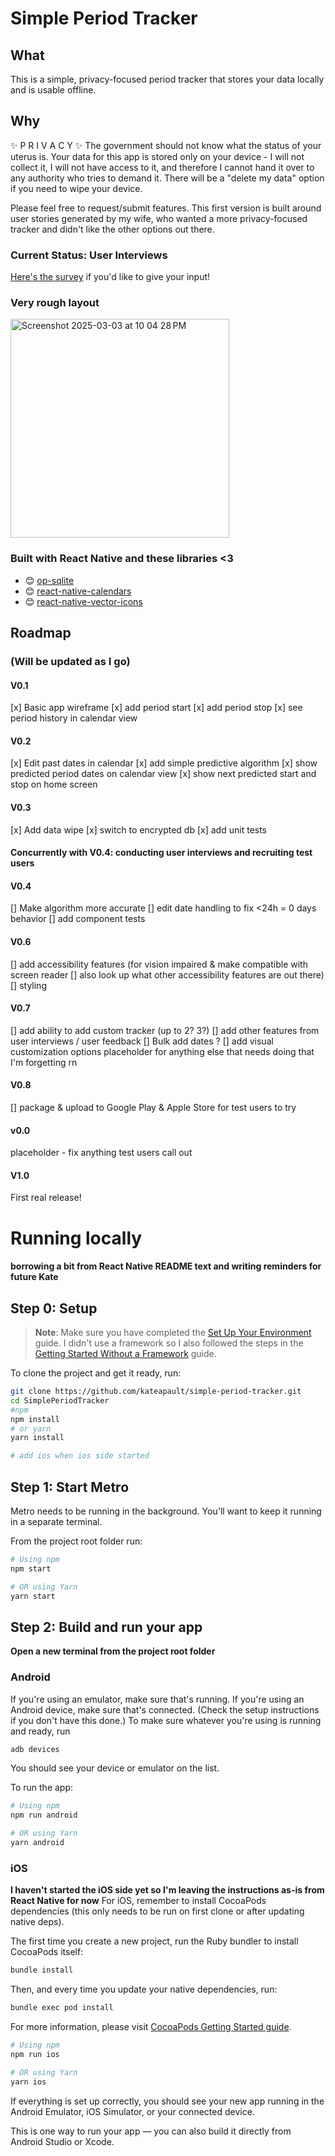 # Simple Period Tracker

## What
This is a simple, privacy-focused period tracker that stores your data locally and is usable offline.

## Why
✨ P R I V A C Y ✨
The government should not know what the status of your uterus is. Your data for this app is stored only on your device - I will not collect it, I will not have access to it, and therefore I cannot hand it over to any authority who tries to demand it. There will be a "delete my data" option if you need to wipe your device.

Please feel free to request/submit features. This first version is built around user stories generated by my wife, who wanted a more privacy-focused tracker and didn't like the other options out there.

### Current Status: User Interviews 
[Here's the survey](https://www.google.com/url?sa=t&source=web&rct=j&opi=89978449&url=https://oblador.github.io/react-native-vector-icons/&ved=2ahUKEwiYk6Wfue-LAxWfM1kFHWicAn8QFnoECAkQAQ&usg=AOvVaw2wrRHIDlA6X57qCArk1N2I) if you'd like to give your input!

### Very rough layout
<img width="350" alt="Screenshot 2025-03-03 at 10 04 28 PM" src="https://github.com/user-attachments/assets/9cf23445-f909-4ae0-81fa-07acf62d3de4" />

### Built with React Native and these libraries <3
- 😊 [op-sqlite](https://github.com/OP-Engineering/op-sqlite#readme)
- 😊 [react-native-calendars](https://github.com/wix/react-native-calendars#readme)
- 😊 [react-native-vector-icons](https://oblador.github.io/react-native-vector-icons#readme)


## Roadmap
### (Will be updated as I go)
#### V0.1
[x] Basic app wireframe
[x] add period start
[x] add period stop
[x] see period history in calendar view 

#### V0.2
[x] Edit past dates in calendar
[x] add simple predictive algorithm
[x] show predicted period dates on calendar view 
[x] show next predicted start and stop on home screen

#### V0.3
[x] Add data wipe
[x] switch to encrypted db
[x] add unit tests

#### Concurrently with V0.4: conducting user interviews and recruiting test users

#### V0.4
[] Make algorithm more accurate
[] edit date handling to fix <24h = 0 days behavior
[] add component tests

#### V0.6
[] add accessibility features (for vision impaired & make compatible with screen reader
[] also look up what other accessibility features are out there)
[] styling

#### V0.7 
[] add ability to add custom tracker (up to 2? 3?)
[] add other features from user interviews / user feedback
[] Bulk add dates ?
[] add visual customization options
placeholder for anything else that needs doing that I'm forgetting rn

#### V0.8
[] package & upload to Google Play & Apple Store for test users to try

#### v0.0
placeholder - fix anything test users call out

#### V1.0
First real release!



# Running locally
#### borrowing a bit from React Native README text and writing reminders for future Kate
## Step 0: Setup
> **Note**: Make sure you have completed the [Set Up Your Environment](https://reactnative.dev/docs/set-up-your-environment) guide. I didn't use a framework so I also followed the steps in the [Getting Started Without a Framework](https://reactnative.dev/docs/getting-started-without-a-framework) guide.

To clone the project and get it ready, run:
```sh
git clone https://github.com/kateapault/simple-period-tracker.git
cd SimplePeriodTracker
#npm
npm install
# or yarn
yarn install

# add ios when ios side started
```


## Step 1: Start Metro
Metro needs to be running in the background. You'll want to keep it running in a separate terminal. 

From the project root folder run:
```sh
# Using npm
npm start

# OR using Yarn
yarn start
```

## Step 2: Build and run your app
**Open a new terminal from the project root folder**

### Android
If you're using an emulator, make sure that's running. If you're using an Android device, make sure that's connected. (Check the setup instructions if you don't have this done.) To make sure whatever you're using is running and ready, run
```sh
adb devices
```

You should see your device or emulator on the list.

To run the app:
```sh
# Using npm
npm run android

# OR using Yarn
yarn android
```

### iOS
**I haven't started the iOS side yet so I'm leaving the instructions as-is from React Native for now**
For iOS, remember to install CocoaPods dependencies (this only needs to be run on first clone or after updating native deps).

The first time you create a new project, run the Ruby bundler to install CocoaPods itself:

```sh
bundle install
```

Then, and every time you update your native dependencies, run:

```sh
bundle exec pod install
```

For more information, please visit [CocoaPods Getting Started guide](https://guides.cocoapods.org/using/getting-started.html).

```sh
# Using npm
npm run ios

# OR using Yarn
yarn ios
```

If everything is set up correctly, you should see your new app running in the Android Emulator, iOS Simulator, or your connected device.

This is one way to run your app — you can also build it directly from Android Studio or Xcode.
